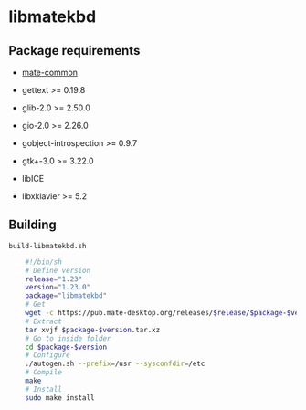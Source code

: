 # libmatekbd

## Package requirements

  * [mate-common](mate-common.md)

  * gettext >= 0.19.8

  * glib-2.0 >= 2.50.0

  * gio-2.0 >= 2.26.0

  * gobject-introspection >= 0.9.7

  * gtk+-3.0 >= 3.22.0

  * libICE

  * libxklavier >= 5.2

## Building

`build-libmatekbd.sh`

```bash
    #!/bin/sh
    # Define version
    release="1.23"
    version="1.23.0"
    package="libmatekbd"
    # Get
    wget -c https://pub.mate-desktop.org/releases/$release/$package-$version.tar.xz
    # Extract
    tar xvjf $package-$version.tar.xz
    # Go to inside folder
    cd $package-$version
    # Configure
    ./autogen.sh --prefix=/usr --sysconfdir=/etc
    # Compile
    make
    # Install
    sudo make install
```

